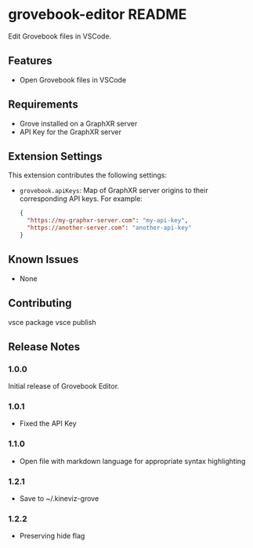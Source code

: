 # grovebook-editor README

Edit Grovebook files in VSCode.

## Features

- Open Grovebook files in VSCode

## Requirements

- Grove installed on a GraphXR server
- API Key for the GraphXR server

## Extension Settings

This extension contributes the following settings:

* `grovebook.apiKeys`: Map of GraphXR server origins to their corresponding API keys. For example:
  ```json
  {
    "https://my-graphxr-server.com": "my-api-key",
    "https://another-server.com": "another-api-key"
  }
  ```

## Known Issues

- None

## Contributing

vsce package
vsce publish

## Release Notes

### 1.0.0

Initial release of Grovebook Editor.

### 1.0.1

- Fixed the API Key

### 1.1.0

- Open file with markdown language for appropriate syntax highlighting

### 1.2.1

- Save to ~/.kineviz-grove

### 1.2.2

- Preserving hide flag
